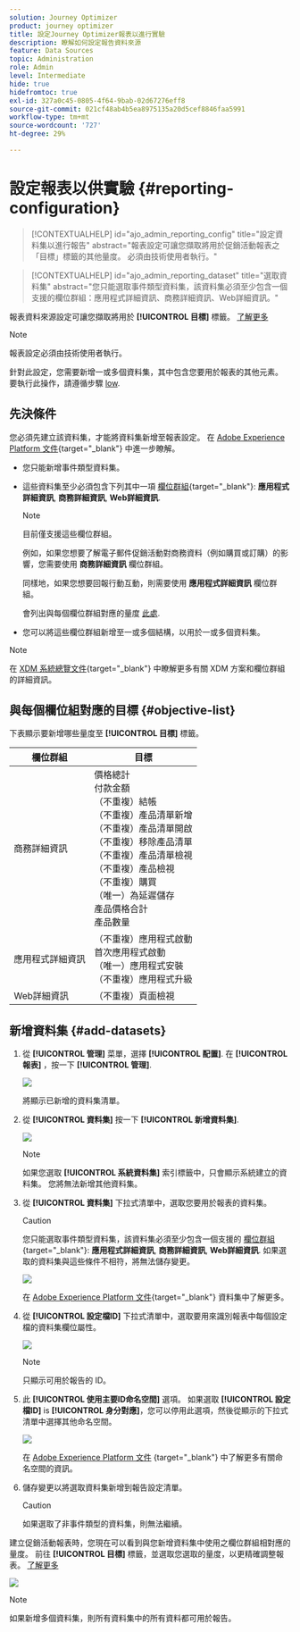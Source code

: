 ```yaml
---
solution: Journey Optimizer
product: journey optimizer
title: 設定Journey Optimizer報表以進行實驗
description: 瞭解如何設定報告資料來源
feature: Data Sources
topic: Administration
role: Admin
level: Intermediate
hide: true
hidefromtoc: true
exl-id: 327a0c45-0805-4f64-9bab-02d67276eff8
source-git-commit: 021cf48ab4b5ea8975135a20d5cef8846faa5991
workflow-type: tm+mt
source-wordcount: '727'
ht-degree: 29%

---
```


# 設定報表以供實驗 {#reporting-configuration}

>[!CONTEXTUALHELP]
>id="ajo_admin_reporting_config"
>title="設定資料集以進行報告"
>abstract="報表設定可讓您擷取將用於促銷活動報表之「目標」標籤的其他量度。 必須由技術使用者執行。"

>[!CONTEXTUALHELP]
>id="ajo_admin_reporting_dataset"
>title="選取資料集"
>abstract="您只能選取事件類型資料集，該資料集必須至少包含一個支援的欄位群組：應用程式詳細資訊、商務詳細資訊、Web詳細資訊。"

<!--The reporting data source configuration allows you to define a connection to a system in order to retrieve additional information that will be used in your reports.-->

報表資料來源設定可讓您擷取將用於 **[!UICONTROL 目標]** 標籤。 [了解更多](content-experiment.md#objectives-global)

>[!NOTE]
>
>報表設定必須由技術使用者執行。 <!--Rights?-->

針對此設定，您需要新增一或多個資料集，其中包含您要用於報表的其他元素。 要執行此操作，請遵循步驟 [low](#add-datasets).

<!--
➡️ [Discover this feature in video](#video)
-->

## 先決條件


您必須先建立該資料集，才能將資料集新增至報表設定。 在 [Adobe Experience Platform 文件](https://experienceleague.adobe.com/docs/experience-platform/catalog/datasets/user-guide.html?lang=zh-Hant#create){target=&quot;_blank&quot;} 中進一步瞭解。

* 您只能新增事件類型資料集。

* 這些資料集至少必須包含下列其中一項 [欄位群組](https://experienceleague.adobe.com/docs/experience-platform/xdm/tutorials/create-schema-ui.html?lang=zh-Hant#field-group){target=&quot;_blank&quot;}: **應用程式詳細資訊**, **商務詳細資訊**, **Web詳細資訊**.

   >[!NOTE]
   >
   >目前僅支援這些欄位群組。

   例如，如果您想要了解電子郵件促銷活動對商務資料（例如購買或訂購）的影響，您需要使用 **商務詳細資訊** 欄位群組。

   同樣地，如果您想要回報行動互動，則需要使用 **應用程式詳細資訊** 欄位群組。

   會列出與每個欄位群組對應的量度 [此處](#objective-list).

* 您可以將這些欄位群組新增至一或多個結構，以用於一或多個資料集。

>[!NOTE]
>
>在 [XDM 系統總覽文件](https://experienceleague.adobe.com/docs/experience-platform/xdm/home.html?lang=zh-Hant){target=&quot;_blank&quot;} 中瞭解更多有關 XDM 方案和欄位群組的詳細資訊。

## 與每個欄位組對應的目標 {#objective-list}

下表顯示要新增哪些量度至 **[!UICONTROL 目標]** 標籤。

| 欄位群組 | 目標 |
|--- |--- |
| 商務詳細資訊 | 價格總計<br>付款金額<br>（不重複）結帳<br>（不重複）產品清單新增<br>（不重複）產品清單開啟<br>（不重複）移除產品清單<br>（不重複）產品清單檢視<br>（不重複）產品檢視<br>（不重複）購買<br>（唯一）為延遲儲存<br>產品價格合計<br>產品數量 |
| 應用程式詳細資訊 | （不重複）應用程式啟動<br>首次應用程式啟動<br>（唯一）應用程式安裝<br>（不重複）應用程式升級 |
| Web詳細資訊 | （不重複）頁面檢視 |

## 新增資料集 {#add-datasets}

1. 從 **[!UICONTROL 管理]** 菜單，選擇 **[!UICONTROL 配置]**. 在  **[!UICONTROL 報表]** ，按一下 **[!UICONTROL 管理]**.

   ![](assets/reporting-config-menu.png)

   將顯示已新增的資料集清單。

1. 從 **[!UICONTROL 資料集]** 按一下 **[!UICONTROL 新增資料集]**.

   ![](assets/reporting-config-add.png)

   >[!NOTE]
   >
   >如果您選取 **[!UICONTROL 系統資料集]** 索引標籤中，只會顯示系統建立的資料集。 您將無法新增其他資料集。

1. 從 **[!UICONTROL 資料集]** 下拉式清單中，選取您要用於報表的資料集。

   >[!CAUTION]
   >
   >您只能選取事件類型資料集，該資料集必須至少包含一個支援的 [欄位群組](https://experienceleague.adobe.com/docs/experience-platform/xdm/tutorials/create-schema-ui.html#field-group){target=&quot;_blank&quot;}: **應用程式詳細資訊**, **商務詳細資訊**, **Web詳細資訊**. 如果選取的資料集與這些條件不相符，將無法儲存變更。

   ![](assets/reporting-config-datasets.png)

   在 [Adobe Experience Platform 文件](https://experienceleague.adobe.com/docs/experience-platform/catalog/datasets/overview.html?lang=zh-Hant){target=&quot;_blank&quot;} 資料集中了解更多。

1. 從 **[!UICONTROL 設定檔ID]** 下拉式清單中，選取要用來識別報表中每個設定檔的資料集欄位屬性。

   ![](assets/reporting-config-profile-id.png)

   >[!NOTE]
   >
   >只顯示可用於報告的 ID。

1. 此 **[!UICONTROL 使用主要ID命名空間]** 選項。 如果選取 **[!UICONTROL 設定檔ID]** is **[!UICONTROL 身分對應]**，您可以停用此選項，然後從顯示的下拉式清單中選擇其他命名空間。

   ![](assets/reporting-config-namespace.png)

   在 [Adobe Experience Platform 文件](https://experienceleague.adobe.com/docs/experience-platform/identity/namespaces.html?lang=zh-Hant) {target=&quot;_blank&quot;} 中了解更多有關命名空間的資訊。

1. 儲存變更以將選取資料集新增到報告設定清單。

   >[!CAUTION]
   >
   >如果選取了非事件類型的資料集，則無法繼續。

建立促銷活動報表時，您現在可以看到與您新增資料集中使用之欄位群組相對應的量度。 前往 **[!UICONTROL 目標]** 標籤，並選取您選取的量度，以更精確調整報表。 [了解更多](content-experiment.md#objectives-global)

![](assets/reporting-config-objectives.png)

>[!NOTE]
>
>如果新增多個資料集，則所有資料集中的所有資料都可用於報告。

<!--
## How-to video {#video}

Understand how to configure Experience Platform reporting data sources.

>[!VIDEO]()
-->
